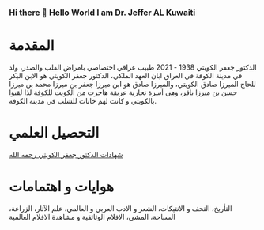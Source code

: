 ### Hi there 👋 Hello World I am Dr. Jeffer AL Kuwaiti
# المقدمة
الدكتور جعفر الكويتي 1938 - 2021 طبيب عراقي اختصاصي بامراض القلب والصدر، ولد في مدينة الكوفة في العراق ابان العهد الملكي، الدكتور جعفر الكويتي هو الابن البكر للحاج الميرزا صادق الكويتي، والميرزا صادق هو ابن ميرزا جعفر بن ميرزا محمد بن ميرزا حسن بن ميرزا باقر، وهي أسرة تجارية عريقة هاجرت من الكويت للكوفة لذا لقبوا بالكويتي و كانت لهم خانات للشلب في مدينة الكوفة.
# التحصيل العلمي
<body>
<p><a href="https://github.com/JefferAlKuwaiti/Dr-Jeffer-Al-Kuwaity/blob/main/%D8%B4%D9%87%D8%A7%D8%AF%D8%A7%D8%AA%20%D8%A7%D9%84%D8%AF%D9%83%D8%AA%D9%88%D8%B1%20%D8%AC%D8%B9%D9%81%D8%B1%20%D8%A7%D9%84%D9%83%D9%88%D9%8A%D8%AA%D9%8A%20%D8%B1%D8%AD%D9%85%D9%87%20%D8%A7%D9%84%D9%84%D9%87/%D8%AC%D9%85%D9%8A%D8%B9%20%D8%B4%D9%87%D8%A7%D8%AF%D8%A7%D8%AA%20%D8%A7%D9%84%D8%AF%D9%83%D8%AA%D9%88%D8%B1%20%D8%AC%D8%B9%D9%81%D8%B1%20%D8%A7%D9%84%D9%83%D9%88%D9%8A%D8%AA%D9%8A%20%D8%B1%D8%AD%D9%85%D9%87%20%D8%A7%D9%84%D9%84%D9%87%20%D8%AA%D8%B9%D8%A7%D9%84%D9%89.pdf">شهادات الدكتور جعفر الكويتي رحمه الله</a></p>
</body>

# هوايات و اهتمامات
التأريخ، التحف و الانتيكات، الشعر و الادب العربي و العالمي، علم الآثار، الزراعة، السباحة، المشي، الافلام الوثائقية و مشاهدة الافلام العالمية



<!--
**JefferAlKuwaiti/JefferAlKuwaiti** is a ✨ _special_ ✨ repository because its `README.md` (this file) appears on your GitHub profile.

Here are some ideas to get you started:

- 🔭 I’m currently working on ...
- 🌱 I’m currently learning ...
- 👯 I’m looking to collaborate on ...
- 🤔 I’m looking for help with ...
- 💬 Ask me about ...
- 📫 How to reach me: ...
- 😄 Pronouns: ...
- ⚡ Fun fact: ...
-->
